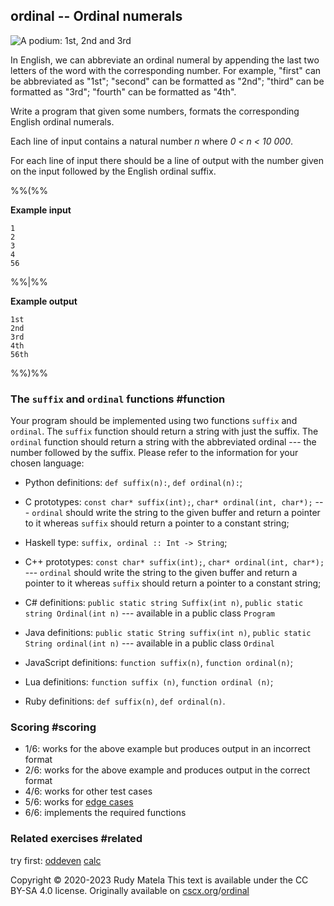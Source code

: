 ordinal -- Ordinal numerals
---------------------------

![A podium: 1st, 2nd and 3rd](/ordinal.svg)

In English,
we can abbreviate an ordinal numeral
by appending the last two letters of the word with the corresponding number.
For example,
"first"  can be abbreviated as "1st";
"second" can be formatted as "2nd";
"third"  can be formatted as "3rd";
"fourth" can be formatted as "4th".

Write a program that given some numbers,
formats the corresponding English ordinal numerals.

Each line of input contains a natural number _n_
where _0 < n < 10 000_.

For each line of input there should be a line of output
with the number given on the input followed by the English ordinal suffix.

%%(%%

__Example input__

	1
	2
	3
	4
	56

%%|%%

__Example output__

	1st
	2nd
	3rd
	4th
	56th

%%)%%


### The `suffix` and `ordinal` functions  #function

Your program should be implemented using two functions `suffix` and `ordinal`.
The `suffix` function should return a string with just the suffix.
The `ordinal` function should return a string with the abbreviated ordinal
--- the number followed by the suffix.
Please refer to the information for your chosen language:

* Python definitions: `def suffix(n):`, `def ordinal(n):`;

* C prototypes:       `const char* suffix(int);`, `char* ordinal(int, char*);`
  --- `ordinal` should write the string to the given buffer and return a pointer to it
  whereas `suffix` should return a pointer to a constant string;

* Haskell type:       `suffix, ordinal :: Int -> String`;

* C++ prototypes:       `const char* suffix(int);`, `char* ordinal(int, char*);`
  --- `ordinal` should write the string to the given buffer and return a pointer to it
  whereas `suffix` should return a pointer to a constant string;

* C# definitions: `public static string Suffix(int n)`, `public static string Ordinal(int n)`
  --- available in a public class `Program`

* Java definitions: `public static String suffix(int n)`, `public static String ordinal(int n)`
  --- available in a public class `Ordinal`

* JavaScript definitions: `function suffix(n)`, `function ordinal(n)`;

* Lua definitions: `function suffix (n)`, `function ordinal (n)`;

* Ruby definitions: `def suffix(n)`, `def ordinal(n)`.


### Scoring  #scoring

* 1/6: works for the above example but produces output in an incorrect format
* 2/6: works for the above example and produces output in the correct format
* 4/6: works for other test cases
* 5/6: works for [edge cases](https://cscx.org/faq#edge-cases)
* 6/6: implements the required functions


### Related exercises  #related

try first: [oddeven](/oddeven) [calc](/calc)


Copyright © 2020-2023  Rudy Matela
This text is available under the CC BY-SA 4.0 license.
Originally available on [cscx.org](https://cscx.org)/[ordinal](https://cscx.org/ordinal)
